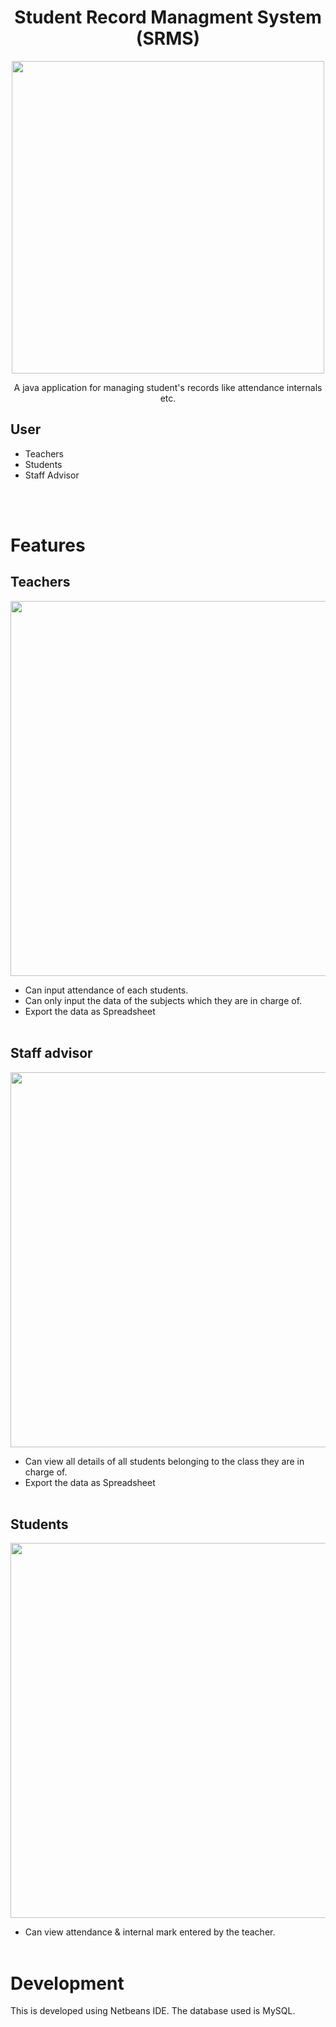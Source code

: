 <h1 align="center">Student Record Managment System (SRMS)</h1>
<div align="center">
<img align="center" src="https://github.com/aromalanil/SRMS/blob/master/src/art/demo_login.jpg" width="500"><br/>
</div>
<p align="center">A java application for managing student's records like attendance internals etc.</p>

## User
-   Teachers
-   Students
-   Staff Advisor

<br/><br/>

# Features
## Teachers

<div align="center">
<img  src="https://github.com/aromalanil/SRMS/blob/master/src/art/demo_teacher.jpg" width="600">
</div>

* Can input attendance of each students.
* Can only input the data of the subjects which they are in charge of.
* Export the data as Spreadsheet
<br/><br/>

## Staff advisor
<div align="center">
<img src="https://github.com/aromalanil/SRMS/blob/master/src/art/demo_advisor.jpg" width="600">
</div>

* Can view all details of all students belonging to the class they are in charge of.
* Export the data as Spreadsheet
<br/><br/>

## Students
<div align="center">
<img src="https://github.com/aromalanil/SRMS/blob/master/src/art/demo_students.jpg" width="600">
</div>

* Can view attendance & internal mark entered by the teacher.
<br/><br/>

# Development
This is developed using Netbeans IDE. The database used is MySQL.
